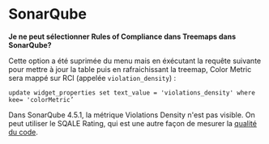 # SonarQube

**Je ne peut sélectionner Rules of Compliance dans Treemaps dans SonarQube?**

Cette option a été suprimée du menu mais en éxécutant la requête suivante pour mettre à jour la table puis en rafraichissant la treemap, Color Metric sera mappé sur RCI (appelée ```violation_density```) :

```
update widget_properties set text_value = 'violations_density' where kee= 'colorMetric’
```

Dans SonarQube 4.5.1, la métrique Violations Density n'est pas visible. On peut utiliser le SQALE Rating, qui est une autre façon de mesurer la [qualité du code](http://www.sonarqube.org/sqale-the-ultimate-quality-model-to-assess-technical-debt/).
